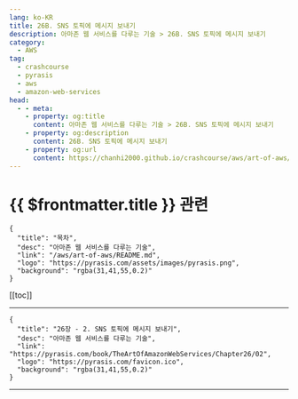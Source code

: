 ```yaml
---
lang: ko-KR
title: 26B. SNS 토픽에 메시지 보내기
description: 아마존 웹 서비스를 다루는 기술 > 26B. SNS 토픽에 메시지 보내기
category:
  - AWS
tag: 
  - crashcourse
  - pyrasis
  - aws 
  - amazon-web-services
head:
  - - meta:
    - property: og:title
      content: 아마존 웹 서비스를 다루는 기술 > 26B. SNS 토픽에 메시지 보내기
    - property: og:description
      content: 26B. SNS 토픽에 메시지 보내기
    - property: og:url
      content: https://chanhi2000.github.io/crashcourse/aws/art-of-aws/26B.html
---
```


# {{ $frontmatter.title }} 관련

```component VPCard
{
  "title": "목차",
  "desc": "아마존 웹 서비스를 다루는 기술",
  "link": "/aws/art-of-aws/README.md",
  "logo": "https://pyrasis.com/assets/images/pyrasis.png",
  "background": "rgba(31,41,55,0.2)"
}
```

[[toc]]

---

```component VPCard
{
  "title": "26장 - 2. SNS 토픽에 메시지 보내기",
  "desc": "아마존 웹 서비스를 다루는 기술",
  "link": "https://pyrasis.com/book/TheArtOfAmazonWebServices/Chapter26/02",
  "logo": "https://pyrasis.com/favicon.ico",
  "background": "rgba(31,41,55,0.2)"
}
```

<!-- TODO: 작성 -->

---
